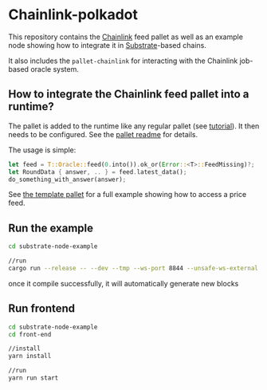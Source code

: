 # Chainlink-polkadot

This repository contains the [Chainlink](https://chain.link/) feed pallet as well as an example node showing how to integrate
it in [Substrate](https://www.substrate.io/)-based chains.

It also includes the `pallet-chainlink` for interacting with the Chainlink job-based oracle system.

## How to integrate the Chainlink feed pallet into a runtime?
The pallet is added to the runtime like any regular pallet (see [tutorial](https://substrate.dev/docs/en/tutorials/add-a-pallet/)).
It then needs to be configured. See the [pallet readme](./pallet-chainlink-feed/README.md) for details.

The usage is simple:
```Rust
let feed = T::Oracle::feed(0.into()).ok_or(Error::<T>::FeedMissing)?;
let RoundData { answer, .. } = feed.latest_data();
do_something_with_answer(answer);
```
See [the template pallet](./substrate-node-example/pallets/template/src/lib.rs) for a full example showing how to access a price feed.


## Run the example

```Bash
cd substrate-node-example

//run
cargo run --release -- --dev --tmp --ws-port 8844 --unsafe-ws-external --rpc-cors all
```
once it compile successfully, it will automatically generate new blocks

## Run frontend

```Bash
cd substrate-node-example
cd front-end

//install
yarn install

//run
yarn run start
```
